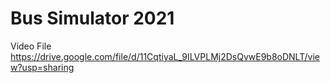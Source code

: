 # Bus Simulator 2021
 
Video File https://drive.google.com/file/d/11CqtiyaL_9ILVPLMj2DsQvwE9b8oDNLT/view?usp=sharing
